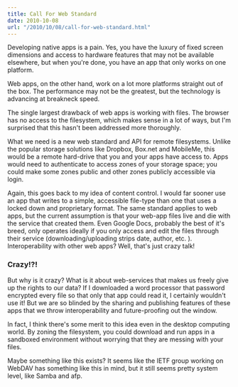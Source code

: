 ```yaml
---
title: Call For Web Standard
date: 2010-10-08
url: "/2010/10/08/call-for-web-standard.html"
---
```


Developing native apps is a pain. Yes, you have the luxury of fixed screen dimensions and access to hardware features that may not be available elsewhere, but when you're done, you have an app that only works on one platform.

Web apps, on the other hand, work on a lot more platforms straight out of the box. The performance may not be the greatest, but the technology is advancing at breakneck speed.

The single largest drawback of web apps is working with files. The browser has no access to the filesystem, which makes sense in a lot of ways, but I'm surprised that this hasn't been addressed more thoroughly.

What we need is a new web standard and API for remote filesystems. Unlike the popular storage solutions like Dropbox, Box.net and MobileMe, this would be a remote hard-drive that you and your apps have access to. Apps would need to authenticate to access zones of your storage space; you could make some zones public and other zones publicly accessible via login.

Again, this goes back to my idea of content control. I would far sooner use an app that writes to a simple, accessible file-type than one that uses a locked down and proprietary format. The same standard applies to web apps, but the current assumption is that your web-app files live and die with the service that created them. Even Google Docs, probably the best of it's breed, only operates ideally if you only access and edit the files through their service (downloading/uploading strips date, author, etc. ). Interoperability with other web apps? Well, that's just crazy talk!

### Crazy!?!

But why is it crazy? What is it about web-services that makes us freely give up the rights to our data? If I downloaded a word processor that password encrypted every file so that only that app could read it, I certainly wouldn't use it! But we are so blinded by the sharing and publishing features of these apps that we throw interoperability and future-proofing out the window.

In fact, I think there's some merit to this idea even in the desktop computing world. By zoning the filesystem, you could download and run apps in a sandboxed environment without worrying that they are messing with your files.

Maybe something like this exists? It seems like the IETF group working on WebDAV has something like this in mind, but it still seems pretty system level, like Samba and afp.
